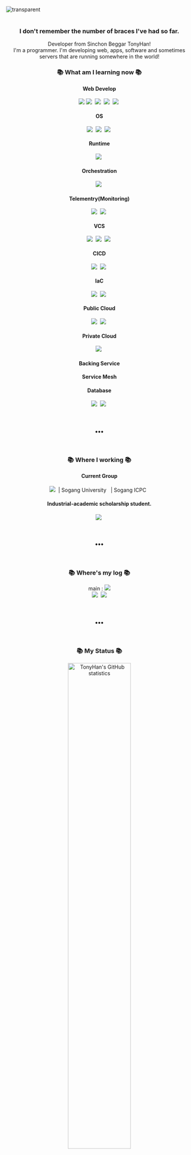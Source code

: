 <br>

![transparent](https://capsule-render.vercel.app/api?type=transparent&fontColor=151D3B&text=TonyHan&height=150&fontSize=80&desc=DevOps%20Engineer&descAlignY=75&descAlign=60)
<br>
<br>

<h3 align="center"> I don't remember the number of braces I've had so far. </h3>
<p align="center">
Developer from Sinchon Beggar TonyHan!<br>
I'm a programmer. I'm developing web, apps, software and sometimes servers that are running somewhere in the world!<br>
</p>
<h3 align="center">📚 What am I learning now 📚</h3>
<h4 align="center">Web Develop</h4>
<p align="center">
	<img src="https://img.shields.io/badge/javascript-F7DF1E?style=flat-square&logo=javascript&logoColor=black"/>
	<img src="https://img.shields.io/badge/React-61DAFB?style=flat-square&logo=React&logoColor=black"/>&nbsp
	<img src="https://img.shields.io/badge/Express-000000?style=flat-square&logo=Express&logoColor=white"/>&nbsp
	<img src="https://img.shields.io/badge/Node.js-339933?style=flat-square&logo=Node.js&logoColor=white"/>&nbsp
	<img src="https://img.shields.io/badge/Python-3776AB?style=flat-square&logo=Python&logoColor=white"/>&nbsp
</p>
<h4 align="center">OS</h4>
<p align="center">
	<img src="https://img.shields.io/badge/GNU Bash-4EAA25?style=flat-square&logo=GNU Bash&logoColor=white"/>&nbsp
	<img src="https://img.shields.io/badge/Linux-FCC624?style=flat-square&logo=Linux&logoColor=black"/>&nbsp
	<img src="https://img.shields.io/badge/Ubuntu-E95420?style=flat-square&logo=Ubuntu&logoColor=white"/>&nbsp
</p>


<h4 align="center">Runtime</h4>
<p align="center">
	<img src="https://img.shields.io/badge/Docker-2496ED?style=flat-square&logo=Docker&logoColor=white"/>&nbsp
</p>


<h4 align="center">Orchestration</h4>
<p align="center">
	<img src="https://img.shields.io/badge/Kubernetes-326CE5?style=flat-square&logo=Kubernetes&logoColor=white"/>&nbsp	
</p>

<h4 align="center">Telementry(Monitoring)</h4>
<p align="center">
	<img src="https://img.shields.io/badge/Prometheus-E6522C?style=flat-square&logo=Prometheus&logoColor=white"/>&nbsp
	<img src="https://img.shields.io/badge/Grafana-F46800?style=flat-square&logo=Grafana&logoColor=white"/>&nbsp	
</p>

<h4 align="center">VCS</h4>
<p align="center">
	<img src="https://img.shields.io/badge/Git-F05032?style=flat-square&logo=Git&logoColor=white"/>&nbsp
	<img src="https://img.shields.io/badge/GitHub-181717?style=flat-square&logo=GitHub&logoColor=white"/>&nbsp	
	<img src="https://img.shields.io/badge/GitLab-FC6D26?style=flat-square&logo=GitLab&logoColor=white"/>&nbsp	
</p>

<h4 align="center">CICD</h4>
<p align="center">
	<img src="https://img.shields.io/badge/GitHub Actions-2088FF?style=flat-square&logo=GitHub Actions&logoColor=white"/>&nbsp
	<img src="https://img.shields.io/badge/Jenkins-D24939?style=flat-square&logo=Jenkins&logoColor=white"/>&nbsp	
</p>

<h4 align="center">IaC</h4>
<p align="center">
	<img src="https://img.shields.io/badge/Ansible-EE0000?style=flat-square&logo=Ansible&logoColor=white"/>&nbsp
	<img src="https://img.shields.io/badge/Vagrant-1868F2?style=flat-square&logo=Vagrant&logoColor=white"/>&nbsp
</p>

<h4 align="center">Public Cloud</h4>
<p align="center">
	<img src="https://img.shields.io/badge/Amazon AWS-232F3E?style=flat-square&logo=Amazon AWS&logoColor=white"/>&nbsp
	<img src="https://img.shields.io/badge/Google Cloud-4285F4?style=flat-square&logo=Google Cloud&logoColor=white"/>&nbsp
</p>

<h4 align="center">Private Cloud</h4>
<p align="center">
	<img src="https://img.shields.io/badge/OpenStack-ED1944?style=flat-square&logo=OpenStack&logoColor=white"/>&nbsp
</p>

<h4 align="center">Backing Service</h4>
<p align="center">
</p>

<h4 align="center">Service Mesh</h4>
<p align="center">
</p>



<h4 align="center">Database</h4>
<p align="center">
	<img src="https://img.shields.io/badge/MySQL-4479A1?style=flat-square&logo=MySQL&logoColor=white"/>&nbsp
	<img src="https://img.shields.io/badge/MongoDB-47A248?style=flat-square&logo=MongoDB&logoColor=white"/>&nbsp
</p>

<br>
<h3 align="center">•••</h3>
<br>

<h3 align="center">📚 Where I working 📚</h3>
<h4 align="center">Current Group</h4>
<p align="center">	
  <img src="https://img.shields.io/badge/42-000000?style=flat-square&logo=42&logoColor=white"/>&nbsp
	| Sogang University &nbsp
	| Sogang ICPC &nbsp
	</img>
	</p>
	<h4 align="center">Industrial-academic scholarship student.</h4>
	<p align="center">
	<img align="center" src="https://img.shields.io/badge/Samsung-1428A0?style=flat-square&logo=Samsung&logoColor=white"/>&nbsp
	</p>
</p>

<br>
<h3 align="center">•••</h3>
<br>

<h3 align="center">📚 Where's my log 📚</h3>
<p align="center">
  main : <a href="https://tonyhan18.tistory.com/251?category=1021635/"><img src="https://img.shields.io/badge/Tech%20Blog-262626?style=flat-square&logo=D-Wave Systems&logoColor=white&link=https://newwisdom.tistory.com"/></a><br>
  <a href="https://velog.io/@tonyhan18/series"><img src="https://img.shields.io/badge/Tech%20Blog-11B48A?style=flat-square&logo=Vimeo&logoColor=white&link=https://velog.io/@new_wisdom"/></a>&nbsp
  <a href="mailto:ourclub7279@gmail.com"><img src="https://img.shields.io/badge/Gmail-d14836?style=flat-square&logo=Gmail&logoColor=white&link=mailto:wlgp2500@gmail.com"/></a>
</p>

<br>
<h3 align="center">•••</h3>
<br>

<h3 align="center">📚 My Status 📚</h3>
<div align="center">
    <img alt="TonyHan's GitHub statistics" src="https://github-readme-stats.vercel.app/api?username=tonyhan18&show_icons=true&theme=tokyonight" width="58%" />
		<img alt="TonyHan's GitHub top languages" src="https://github-readme-stats.vercel.app/api/top-langs/?username=tonyhan18&layout=compact&theme=tokyonight" width="42%" />
	
[![chahan's 42 stats](https://badge42.vercel.app/api/v2/cl234g655001609l3nvubw98q/stats?cursusId=21&coalitionId=87)](https://github.com/JaeSeoKim/badge42)
	
</div>

<br>
<h3 align="center">•••</h3>
<br>

<h3 align="center">📚 Translate 📚</h3>
<p align="center">
신촌거지출신개발자 TonyHan!<br>
프로그래머입니다. 세상 어딘가에서 돌고있을 웹, 앱, 소프트웨어 가끔은 서버등을 개발하고 있습니다.<br>
<br>
가난한 대학생이였지만 보다 좋은 대학입학을 꿈꾸었습니다.<br>
전재산을 써서 단 8개월만에 서울권 대학교 입학했습니다.<br>
<br>
입학후 첫 학기부터 비대면생활에 집안사정으로 궁핍한 삶을 이어나가지만<br>
오늘도 꿈을 향하여 To The Top TonyHan!<br>
</p>
<br>

![rect](https://capsule-render.vercel.app/api?type=rect&color=gradient&desc=Have%20a%20Nice%20Day%20By.%20TonyHan&descAlignY=50)
